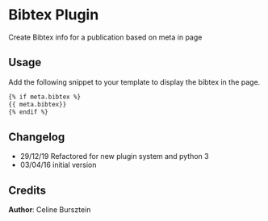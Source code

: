 # Bibtex Plugin

Create Bibtex info for a publication based on meta in page

## Usage

Add the following snippet to your template to display the bibtex in the page.

```html
{% if meta.bibtex %}
{{ meta.bibtex}}
{% endif %}
```

## Changelog

- 29/12/19 Refactored for new plugin system and python 3
- 03/04/16 initial version

## Credits

**Author**: Celine Bursztein
